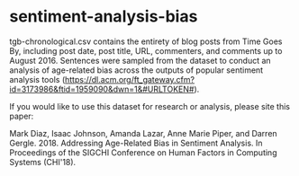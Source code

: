 # sentiment-analysis-bias

tgb-chronological.csv contains the entirety of blog posts from Time Goes By, including post date, post title, URL, commenters, and comments up to August 2016. Sentences were sampled from the dataset to conduct an analysis of age-related bias across the outputs of popular sentiment analysis tools (https://dl.acm.org/ft_gateway.cfm?id=3173986&ftid=1959090&dwn=1&#URLTOKEN#).

If you would like to use this dataset for research or analysis, please site this paper:

Mark Diaz, Isaac Johnson, Amanda Lazar, Anne Marie Piper, and Darren Gergle. 2018. Addressing Age-Related Bias in Sentiment Analysis. In Proceedings of the SIGCHI Conference on Human Factors in Computing Systems (CHI'18).
